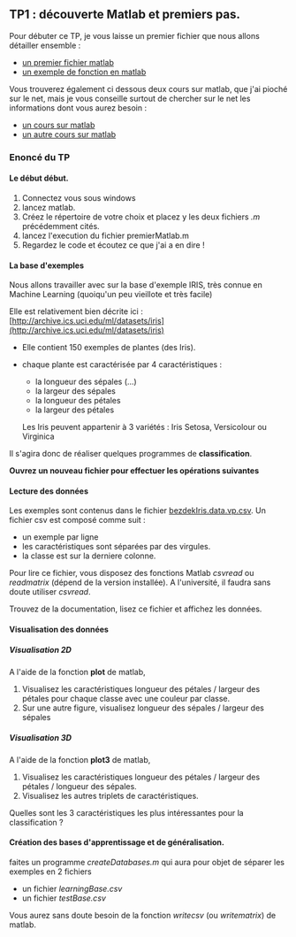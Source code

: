 ## TP1 : découverte Matlab et premiers pas.

Pour débuter ce TP, je vous laisse un premier fichier que nous allons détailler
ensemble :
- [un premier fichier matlab](premierMatlab.m)
- [un exemple de fonction en matlab](mafonction.m)

Vous trouverez également ci dessous deux cours sur matlab, que j'ai pioché sur
le net, mais je vous conseille surtout de chercher sur le net les informations
dont vous aurez besoin :
- [un cours sur matlab](matlab.pdf)
- [un autre cours sur matlab](initiation_matlab.pdf)


### Enoncé du TP

#### Le début début.

1. Connectez vous sous windows
2. lancez matlab.
3. Créez le répertoire de votre choix et placez y les deux fichiers *.m*
précédemment cités.
4. lancez l'execution du fichier premierMatlab.m
5. Regardez le code et écoutez ce que j'ai a en dire !

#### La base d'exemples

Nous allons travailler avec sur la base d'exemple IRIS, très connue en Machine
Learning (quoiqu'un peu vieillote et très facile)

Elle est relativement bien décrite ici :
[http://archive.ics.uci.edu/ml/datasets/iris](http://archive.ics.uci.edu/ml/datasets/iris)

- Elle contient 150 exemples de plantes (des Iris).
- chaque plante est caractérisée par 4 caractéristiques :
  - la longueur des sépales (...)
  - la largeur des sépales
  - la longueur des pétales
  - la largeur des pétales

  Les Iris peuvent appartenir à 3 variétés : Iris Setosa, Versicolour ou Virginica

Il s'agira donc de réaliser quelques programmes de **classification**.

**Ouvrez un nouveau fichier pour effectuer les opérations suivantes**

#### Lecture des données

Les exemples sont contenus dans le fichier
[bezdekIris.data.vp.csv](bezdekIris.data.vp.csv).
Un fichier csv est composé comme suit :
- un exemple par ligne
- les caractéristiques sont séparées par des virgules.
- la classe est sur la derniere colonne.

Pour lire ce fichier, vous disposez des fonctions Matlab *csvread* ou
*readmatrix* (dépend de la version installée). A l'université, il faudra sans doute
utiliser *csvread*.

Trouvez de la documentation, lisez ce fichier et affichez les données.

#### Visualisation des données

##### Visualisation 2D
A l'aide de la fonction **plot** de matlab,

1. Visualisez les caractéristiques longueur des pétales / largeur des pétales
pour chaque classe avec une couleur par classe.
2. Sur une autre figure, visualisez longueur des sépales / largeur des sépales

##### Visualisation 3D
A l'aide de la fonction **plot3** de matlab,
1. Visualisez les caractéristiques longueur des pétales / largeur des pétales
/ longueur des sépales.
2. Visualisez les autres triplets de caractéristiques.

Quelles sont les 3 caractéristiques les plus intéressantes pour la
classification ?

#### Création des bases d'apprentissage et de généralisation.

faites un programme *createDatabases.m* qui aura pour objet de
séparer les exemples en 2 fichiers
- un fichier *learningBase.csv*
- un fichier *testBase.csv*

Vous aurez sans doute besoin de la fonction *writecsv* (ou *writematrix*) de
matlab.
